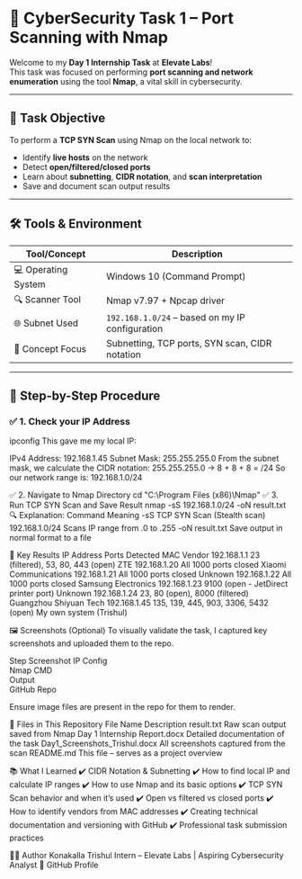 # 🔐 CyberSecurity Task 1 – Port Scanning with Nmap

Welcome to my **Day 1 Internship Task** at **Elevate Labs**!  
This task was focused on performing **port scanning and network enumeration** using the tool **Nmap**, a vital skill in cybersecurity.

---

## 📌 Task Objective

To perform a **TCP SYN Scan** using Nmap on the local network to:
- Identify **live hosts** on the network
- Detect **open/filtered/closed ports**
- Learn about **subnetting**, **CIDR notation**, and **scan interpretation**
- Save and document scan output results

---

## 🛠 Tools & Environment

| Tool/Concept       | Description                                      |
|--------------------|--------------------------------------------------|
| 💻 Operating System | Windows 10 (Command Prompt)                     |
| 🔍 Scanner Tool     | Nmap v7.97 + Npcap driver                        |
| 🌐 Subnet Used      | `192.168.1.0/24` – based on my IP configuration |
| 🧠 Concept Focus     | Subnetting, TCP ports, SYN scan, CIDR notation  |

---

## 🧾 Step-by-Step Procedure

### ✅ 1. **Check your IP Address**
ipconfig
This gave me my local IP:

IPv4 Address: 192.168.1.45
Subnet Mask: 255.255.255.0
From the subnet mask, we calculate the CIDR notation:
255.255.255.0 → 8 + 8 + 8 = /24
So our network range is: 192.168.1.0/24

✅ 2. Navigate to Nmap Directory
cd "C:\Program Files (x86)\Nmap"
✅ 3. Run TCP SYN Scan and Save Result
nmap -sS 192.168.1.0/24 -oN result.txt
🔍 Explanation:
Command	Meaning
-sS	TCP SYN Scan (Stealth scan)
192.168.1.0/24	Scans IP range from .0 to .255
-oN result.txt	Save output in normal format to a file

📄 Key Results
IP Address	Ports Detected	MAC Vendor
192.168.1.1	23 (filtered), 53, 80, 443 (open)	ZTE
192.168.1.20	All 1000 ports closed	Xiaomi Communications
192.168.1.21	All 1000 ports closed	Unknown
192.168.1.22	All 1000 ports closed	Samsung Electronics
192.168.1.23	9100 (open - JetDirect printer port)	Unknown
192.168.1.24	23, 80 (open), 8000 (filtered)	Guangzhou Shiyuan Tech
192.168.1.45	135, 139, 445, 903, 3306, 5432 (open)	My own system (Trishul)

🖼️ Screenshots (Optional)
To visually validate the task, I captured key screenshots and uploaded them to the repo.

Step	Screenshot
IP Config	
Nmap CMD	
Output	
GitHub Repo	

Ensure image files are present in the repo for them to render.

📁 Files in This Repository
File Name	Description
result.txt	Raw scan output saved from Nmap
Day 1 Internship Report.docx	Detailed documentation of the task
Day1_Screenshots_Trishul.docx	All screenshots captured from the scan
README.md	This file – serves as a project overview

📚 What I Learned
✔️ CIDR Notation & Subnetting
✔️ How to find local IP and calculate IP ranges
✔️ How to use Nmap and its basic options
✔️ TCP SYN Scan behavior and when it’s used
✔️ Open vs filtered vs closed ports
✔️ How to identify vendors from MAC addresses
✔️ Creating technical documentation and versioning with GitHub
✔️ Professional task submission practices

🧑‍💻 Author
Konakalla Trishul
Intern – Elevate Labs | Aspiring Cybersecurity Analyst 🔐
GitHub Profile

